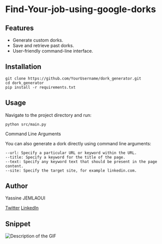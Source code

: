 # Find-Your-job-using-google-dorks

## Features
- Generate custom dorks.
- Save and retrieve past dorks.
- User-friendly command-line interface.

## Installation
```
git clone https://github.com/YourUsername/dork_generator.git
cd dork_generator
pip install -r requirements.txt
```
## Usage
Navigate to the project directory and run:
```
python src/main.py
```

Command Line Arguments

You can also generate a dork directly using command line arguments:

    --url: Specify a particular URL or keyword within the URL.
    --title: Specify a keyword for the title of the page.
    --text: Specify any keyword text that should be present in the page content.
    --site: Specify the target site, for example linkedin.com.
## Author
Yassine JEMLAOUI

[Twitter](https://twitter.com/KafkaYassine)
[LinkedIn](https://www.linkedin.com/in/yassine-jemlaoui-a4bb8b202/)



## Snippet
![Description of the GIF](https://github.com/Stiegler0/Fin-Your-job-using-google-dorks/assets/145070468/fac4fdb4-1e55-4b92-80c2-c61e2a3737f8)

